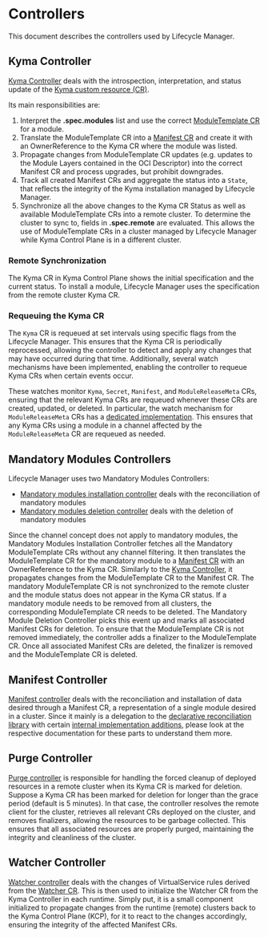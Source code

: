 # Controllers

This document describes the controllers used by Lifecycle Manager.

## Kyma Controller

[Kyma Controller](../../internal/controller/kyma/controller.go) deals with the introspection, interpretation, and status update of the [Kyma custom resource (CR)](../../api/v1beta2/kyma_types.go).

Its main responsibilities are:

1. Interpret the **.spec.modules** list and use the correct [ModuleTemplate CR](../../api/v1beta2/moduletemplate_types.go) for a module.
2. Translate the ModuleTemplate CR into a [Manifest CR](../../api/v1beta2/manifest_types.go) and create it with an OwnerReference to the Kyma CR where the module was listed.
3. Propagate changes from ModuleTemplate CR updates (e.g. updates to the Module Layers contained in the OCI Descriptor) into the correct Manifest CR and process upgrades, but prohibit downgrades.
4. Track all created Manifest CRs and aggregate the status into a `State`, that reflects the integrity of the Kyma installation managed by Lifecycle Manager.
5. Synchronize all the above changes to the Kyma CR Status as well as available ModuleTemplate CRs into a remote cluster.
To determine the cluster to sync to, fields in **.spec.remote** are evaluated.
This allows the use of ModuleTemplate CRs in a cluster managed by Lifecycle Manager while Kyma Control Plane is in a different cluster.

### Remote Synchronization

The Kyma CR in Kyma Control Plane shows the initial specification and the current status. To install a module, Lifecycle Manager uses the specification from the remote cluster Kyma CR.

### Requeuing the Kyma CR

The `Kyma` CR is requeued at set intervals using specific flags from the Lifecycle Manager. This ensures that the Kyma CR is periodically reprocessed, allowing the controller to detect and apply any changes that may have occurred during that time. Additionally, several watch mechanisms have been implemented, enabling the controller to requeue Kyma CRs when certain events occur.

These watches monitor `Kyma`, `Secret`, `Manifest`, and `ModuleReleaseMeta` CRs, ensuring that the relevant Kyma CRs are requeued whenever these CRs are created, updated, or deleted. In particular, the watch mechanism for `ModuleReleaseMeta` CRs has a [dedicated implementation](../../pkg/watch/module_release_meta_change.go). This ensures that any Kyma CRs using a module in a channel affected by the `ModuleReleaseMeta` CR are requeued as needed.

## Mandatory Modules Controllers

Lifecycle Manager uses two Mandatory Modules Controllers:

* [Mandatory modules installation controller](../../internal/controller/mandatorymodule/installation_controller.go) deals with the reconciliation of mandatory modules
* [Mandatory modules deletion controller](../../internal/controller/mandatorymodule/deletion_controller.go) deals with the deletion of mandatory modules

Since the channel concept does not apply to mandatory modules, the Mandatory Modules Installation Controller fetches all the Mandatory ModuleTemplate CRs without any channel filtering. It then translates the ModuleTemplate CR for the mandatory module to a [Manifest CR](../../api/v1beta2/manifest_types.go) with an OwnerReference to the Kyma CR. Similarly to the [Kyma Controller](../../internal/controller/kyma/controller.go),
it propagates changes from the ModuleTemplate CR to the Manifest CR. The mandatory ModuleTemplate CR is not synchronized to the remote cluster and the module status does not appear in the Kyma CR status. If a mandatory module needs to be removed from all clusters, the corresponding ModuleTemplate CR needs to be deleted. The Mandatory Module Deletion Controller picks this event up and marks all associated Manifest CRs for deletion. To ensure that the ModuleTemplate CR is not removed immediately, the controller adds a finalizer to the ModuleTemplate CR. Once all associated Manifest CRs are deleted, the finalizer is removed and the ModuleTemplate CR is deleted.

## Manifest Controller

[Manifest controller](../../internal/controller/manifest/controller.go) deals with the reconciliation and installation of data desired through a Manifest CR, a representation of a single module desired in a cluster.
Since it mainly is a delegation to the [declarative reconciliation library](../../internal/declarative/README.md) with certain [internal implementation additions](../../internal/manifest/README.md), please look at the respective documentation for these parts to understand them more.

## Purge Controller

[Purge controller](../../internal/controller/purge/controller.go) is responsible for handling the forced cleanup of deployed resources in a remote cluster when its Kyma CR is marked for deletion.
Suppose a Kyma CR has been marked for deletion for longer than the grace period (default is 5 minutes). In that case, the controller resolves the remote client for the cluster, retrieves all relevant CRs deployed on the cluster, and removes finalizers, allowing the resources to be garbage collected. This ensures that all associated resources are properly purged, maintaining the integrity and cleanliness of the cluster.

## Watcher Controller

[Watcher controller](../../internal/controller/watcher/controller.go) deals with the changes of VirtualService rules derived from the [Watcher CR](../../api/v1beta2/watcher_types.go). This is then used to initialize the Watcher CR from the Kyma Controller in each runtime. Simply put, it is a small component initialized to propagate changes from the runtime (remote) clusters back to the Kyma Control Plane (KCP), for it to react to the changes accordingly, ensuring the integrity of the affected Manifest CRs.
